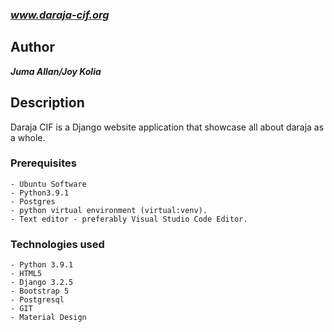 
### ***www.daraja-cif.org***

## Author
***Juma Allan/Joy Kolia***

## Description
Daraja CIF is a Django website application that showcase all about daraja as a whole.

### Prerequisites
    - Ubuntu Software
    - Python3.9.1
    - Postgres
    - python virtual environment (virtual:venv).
    - Text editor - preferably Visual Studio Code Editor.

### Technologies used
    - Python 3.9.1
    - HTML5
    - Django 3.2.5
    - Bootstrap 5
    - Postgresql
    - GIT
    - Material Design
  